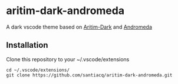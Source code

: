 # aritim-dark-andromeda

A dark vscode theme based on [Aritim-Dark](https://github.com/Mrcuve0/Aritim-Dark) and [Andromeda](https://github.com/EliverLara/Andromeda)

## Installation
Clone this repository to your ~/.vscode/extensions
```shell
cd ~/.vscode/extensions/
git clone https://github.com/santiacq/aritim-dark-andromeda.git
```
